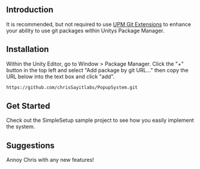 ## Introduction
It is recommended, but not required to use [UPM Git Extensions](https://github.com/mob-sakai/UpmGitExtension) to enhance your ability to use git packages within Unitys Package Manager.

## Installation

Within the Unity Editor, go to Window > Package Manager. Click the "+" button in the top left and select "Add package by git URL..." then copy the URL below into the text box and click "add".

```sh
https://github.com/chrisSayitlabs/PopupSystem.git
```

## Get Started
Check out the SimpleSetup sample project to see how you easily implement the system.

## Suggestions
Annoy Chris with any new features!